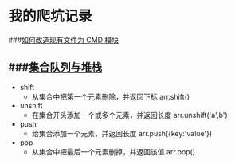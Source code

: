 # 我的爬坑记录

###[如何改造现有文件为 CMD 模块](https://github.com/seajs/seajs/issues/971)

###[集合队列与堆栈](file/1.md)
---
* shift		
	* 从集合中把第一个元素删除，并返回下标 arr.shift()
* unshift
	* 在集合开头添加一个或多个元素，并返回长度 arr.unshift('a',b')
* push
	* 给集合添加一个元素，并返回长度 arr.push({key:'value'})
* pop
	* 从集合中把最后一个元素删掉，并返回该值 arr.pop()